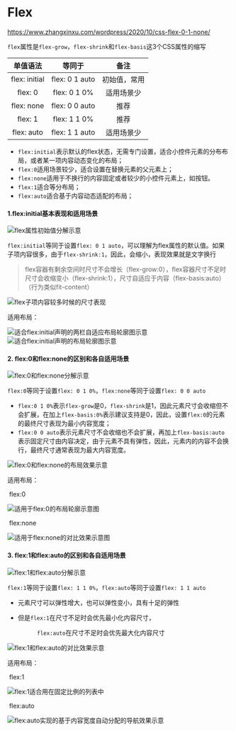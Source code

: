 # Flex

<https://www.zhangxinxu.com/wordpress/2020/10/css-flex-0-1-none/>

`flex`属性是`flex-grow`，`flex-shrink`和`flex-basis`这3个CSS属性的缩写

|   单值语法    |     等同于     |     备注     |
| :-----------: | :------------: | :----------: |
| flex: initial | flex: 0 1 auto | 初始值，常用 |
|    flex: 0    |  flex: 0 1 0%  |  适用场景少  |
|  flex: none   | flex: 0 0 auto |     推荐     |
|    flex: 1    |  flex: 1 1 0%  |     推荐     |
|  flex: auto   | flex: 1 1 auto |  适用场景少  |

- `flex:initial`表示默认的flex状态，无需专门设置，适合小控件元素的分布布局，或者某一项内容动态变化的布局；
- `flex:0`适用场景较少，适合设置在替换元素的父元素上；
- `flex:none`适用于不换行的内容固定或者较少的小控件元素上，如按钮。
- `flex:1`适合等分布局；
- `flex:auto`适合基于内容动态适配的布局；

#### **1.flex:initial基本表现和适用场景**

![flex属性初始值分解示意](https://image.zhangxinxu.com/image/blog/202005/6-39_flex-initial.png)

`flex:initial`等同于设置`flex: 0 1 auto`，可以理解为flex属性的默认值。如果子项内容很多，由于`flex-shrink:1`，因此，会缩小，表现效果就是文字换行

> flex容器有剩余空间时尺寸不会增长（flex-grow:0），flex容器尺寸不足时尺寸会收缩变小（flex-shrink:1），尺寸自适应于内容（flex-basis:auto）（行为类似fit-content）

![flex子项内容较多时候的尺寸表现](https://image.zhangxinxu.com/image/blog/202005/6-41_flex-initial-more.png)

适用布局：

![适合flex:initial声明的两栏自适应布局轮廓图示意](https://image.zhangxinxu.com/image/blog/202010/6-45-insert_flex-initial-suitable2.png)![适合flex:initial声明的布局轮廓图示意](https://image.zhangxinxu.com/image/blog/202010/6-45-insert_flex-initial-situable2.png)

#### 2. flex:0和flex:none的区别和各自适用场景

![flex:0和flex:none分解示意](https://image.zhangxinxu.com/image/blog/202012/flex-0-none.png)

`flex:0`等同于设置`flex: 0 1 0%`，`flex:none`等同于设置`flex: 0 0 auto`

- `flex:0 1 0%`表示`flex-grow`是0，`flex-shrink`是1，因此元素尺寸会收缩但不会扩展，在加上`flex-basis:0%`表示建议支持是0，因此，设置`flex:0`的元素的最终尺寸表现为最小内容宽度；
- `flex:0 0 auto`表示元素尺寸不会收缩也不会扩展，再加上`flex-basis:auto`表示固定尺寸由内容决定，由于元素不具有弹性，因此，元素内的内容不会换行，最终尺寸通常表现为最大内容宽度。

![flex:0和flex:none的布局效果示意](https://image.zhangxinxu.com/image/blog/202010/6-45_flex-0-none.png)

适用布局：

​					flex:0

![适用于flex:0的布局轮廓示意图](https://image.zhangxinxu.com/image/blog/202010/6-49-insert_flex-0-suitable2.png)

​					flex:none

![适用于flex:none的对比效果示意图](https://image.zhangxinxu.com/image/blog/202010/6-50-insert_flex-none-suitable.png)

#### 3. flex:1和flex:auto的区别和各自适用场景

![flex:1和flex:auto分解示意](https://image.zhangxinxu.com/image/blog/202010/6-53-_flex-1-auto-replace.png)

`flex:1`等同于设置`flex: 1 1 0%`，`flex:auto`等同于设置`flex: 1 1 auto`

- 元素尺寸可以弹性增大，也可以弹性变小，具有十足的弹性

- 但是`flex:1`在尺寸不足时会优先最小化内容尺寸，

  `      flex:auto`在尺寸不足时会优先最大化内容尺寸

![flex:1和flex:auto的对比效果示意](https://image.zhangxinxu.com/image/blog/202010/6-43_flex-1-auto.png)

适用布局：

​					flex:1

![flex:1适合用在固定比例的列表中](https://image.zhangxinxu.com/image/blog/202010/6-54-insert-_flex-1-suitable.png)

​					flex:auto

![flex:auto实现的基于内容宽度自动分配的导航效果示意](https://image.zhangxinxu.com/image/blog/202010/6-57-insert-_flex-auto-suitable.png)


